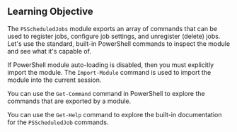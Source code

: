 ## Learning Objective

The `PSScheduledJobs` module exports an array of commands that can be used to register jobs, configure job settings, and unregister (delete) jobs.
Let's use the standard, built-in PowerShell commands to inspect the module and see what it's capable of.

If PowerShell module auto-loading is disabled, then you must explicitly import the module.
The `Import-Module` command is used to import the module into the current session.

You can use the `Get-Command` command in PowerShell to explore the commands that are exported by a module.

You can use the `Get-Help` command to explore the built-in documentation for the `PSScheduledJob` commands.